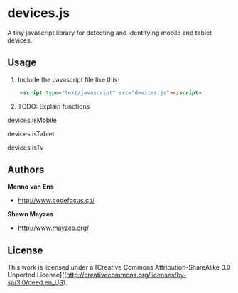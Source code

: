 devices.js
==========

A tiny javascript library for detecting and identifying mobile and tablet devices.


Usage
-----

1. Include the Javascript file like this:
``` html
	<script type="text/javascript" src="devices.js"></script>
```

2. TODO: Explain functions


devices.isMobile

devices.isTablet

devices.isTv


Authors
-------
**Menno van Ens**
+ http://www.codefocus.ca/

**Shawn Mayzes**
+ http://www.mayzes.org/


License
-------
This work is licensed under a [Creative Commons Attribution-ShareAlike 3.0 Unported License]((http://creativecommons.org/licenses/by-sa/3.0/deed.en_US).

